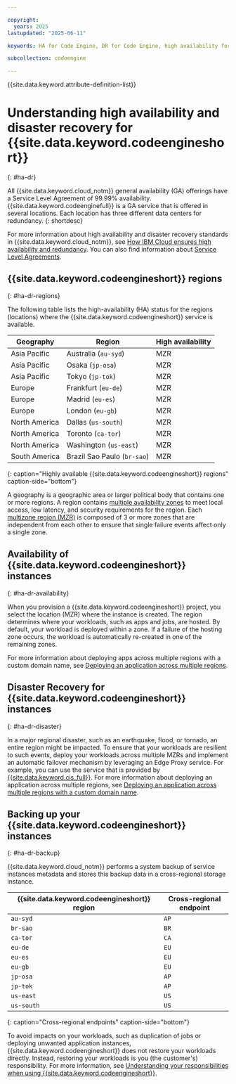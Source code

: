 ```yaml
---

copyright:
  years: 2025
lastupdated: "2025-06-11"

keywords: HA for Code Engine, DR for Code Engine, high availability for Code Engine, disaster recovery for Code Engine, failover for Code Engine, backing up code engine, availability of code engine, code engine regions, backing up your Code Engine instance

subcollection: codeengine

---
```


{{site.data.keyword.attribute-definition-list}}

# Understanding high availability and disaster recovery for {{site.data.keyword.codeengineshort}}
{: #ha-dr}

All {{site.data.keyword.cloud_notm}} general availability (GA) offerings have a Service Level Agreement of 99.99% availability. {{site.data.keyword.codeenginefull}} is a GA service that is offered in several locations. Each location has three different data centers for redundancy.
{: shortdesc}

For more information about high availability and disaster recovery standards in {{site.data.keyword.cloud_notm}}, see [How IBM Cloud ensures high availability and redundancy](/docs/resiliency?topic=resiliency-ha-redundancy). You can also find information about [Service Level Agreements](/docs/overview?topic=overview-slas).  

## {{site.data.keyword.codeengineshort}} regions
{: #ha-dr-regions}

The following table lists the high-availability (HA) status for the regions (locations) where the {{site.data.keyword.codeengineshort}} service is available.

| Geography | Region | High availability |
|-------|-------|-------|
| Asia Pacific | Australia (`au-syd`) | MZR |
| Asia Pacific | Osaka (`jp-osa`) | MZR |
| Asia Pacific | Tokyo (`jp-tok`) | MZR |
| Europe | Frankfurt (`eu-de`) | MZR |
| Europe | Madrid (`eu-es`) | MZR | 
| Europe | London (`eu-gb`) | MZR | 
| North America | Dallas (`us-south`) | MZR |
| North America | Toronto (`ca-tor`) | MZR |
| North America | Washington (`us-east`) | MZR |
| South America | Brazil Sao Paulo (`br-sao`) | MZR |
{: caption="Highly available {{site.data.keyword.codeengineshort}} regions" caption-side="bottom"}

A geography is a geographic area or larger political body that contains one or more regions. A region contains [multiple availability zones](https://www.ibm.com/cloud/data-centers/) to meet local access, low latency, and security requirements for the region. Each [multizone region (MZR)](/docs/overview?topic=overview-locations#table-mzr) is composed of 3 or more zones that are independent from each other to ensure that single failure events affect only a single zone.


## Availability of {{site.data.keyword.codeengineshort}} instances
{: #ha-dr-availability}

When you provision a {{site.data.keyword.codeengineshort}} project, you select the location (MZR) where the instance is created. The region determines where your workloads, such as apps and jobs, are hosted. By default, your workload is deployed within a zone. If a failure of the hosting zone occurs, the workload is automatically re-created in one of the remaining zones. 

For more information about deploying apps across multiple regions with a custom domain name, see [Deploying an application across multiple regions](/docs/codeengine?topic=codeengine-deploy-multiple-regions).


## Disaster Recovery for {{site.data.keyword.codeengineshort}} instances
{: #ha-dr-disaster}

In a major regional disaster, such as an earthquake, flood, or tornado, an entire region might be impacted. To ensure that your workloads are resilient to such events, deploy your workloads across multiple MZRs and implement an automatic failover mechanism by leveraging an Edge Proxy service. For example, you can use the service that is provided by [{{site.data.keyword.cis_full}}](/docs/cis?topic=cis-getting-started). For more information about deploying an application across multiple regions, see [Deploying an application across multiple regions with a custom domain name](/docs/codeengine?topic=codeengine-deploy-multiple-regions).

## Backing up your {{site.data.keyword.codeengineshort}} instances
{: #ha-dr-backup}

{{site.data.keyword.cloud_notm}} performs a system backup of service instances metadata and stores this backup data in a cross-regional storage instance.

| {{site.data.keyword.codeengineshort}} region  | Cross-regional endpoint |
|-------|-------|
| `au-syd` | `AP` |
| `br-sao` | `BR` |
| `ca-tor` | `CA` |
| `eu-de` | `EU` |
| `eu-es` | `EU` |
| `eu-gb` | `EU` |
| `jp-osa` | `AP` |
| `jp-tok` | `AP` |
| `us-east` | `US` |
| `us-south` | `US` |
{: caption="Cross-regional endpoints" caption-side="bottom"}

To avoid impacts on your workloads, such as duplication of jobs or deploying unwanted application instances, {{site.data.keyword.codeengineshort}} does not restore your workloads directly. Instead, restoring your workloads is you (the customer's) responsibility. For more information, see [Understanding your responsibilities when using {{site.data.keyword.codeengineshort}}](/docs/codeengine?topic=codeengine-responsibilities-ce).

